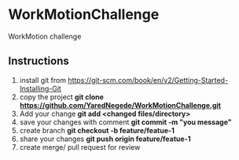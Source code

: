 # WorkMotionChallenge
WorkMotion challenge

## Instructions
1. install git from https://git-scm.com/book/en/v2/Getting-Started-Installing-Git
2. copy the project **git clone https://github.com/YaredNegede/WorkMotionChallenge.git**
3. Add your change **git add <changed files/directory>**
4. save your changes with comment **git commit -m "you message"**
5. create branch **git checkout -b feature/featue-1**
6. share your changes **git push origin feature/featue-1**
7. create merge/ pull request for review
